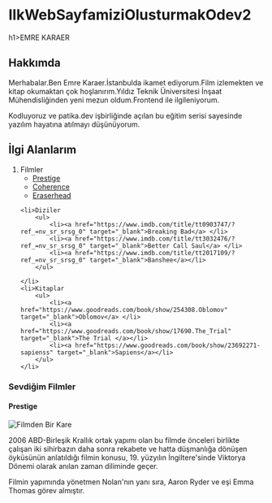 # IlkWebSayfamiziOlusturmakOdev2

h1>EMRE KARAER</h1>

<!-- Aşağıda alt başlık verilmiştir. -->

<h2>Hakkımda</h2>

<!-- Aşağıda kendi hakkımda olan bilgiler verilecektir. -->
<p>
    Merhabalar.Ben Emre Karaer.İstanbulda ikamet ediyorum.Film izlemekten ve kitap okumaktan çok hoşlanırım.Yıldız Teknik Üniversitesi İnşaat Mühendisliğinden yeni mezun oldum.Frontend ile ilgileniyorum.
    <p>Kodluyoruz ve patika.dev işbirliğinde açılan bu eğitim serisi sayesinde yazılım hayatına atılmayı düşünüyorum.</p>
</p>

<h2>İlgi Alanlarım</h2>


<div>
<ol>
    <li>Filmler
        <ul>
            <li><a href="https://www.imdb.com/title/tt0482571/" target="_blank">Prestige</a></li>
            <li><a href="https://www.imdb.com/title/tt2866360/?ref_=nv_sr_srsg_0" target="_blank">Coherence</a></li>
            <li><a href="https://www.imdb.com/title/tt0074486/?ref_=nv_sr_srsg_0" target="_blank">Eraserhead</a>   </li>
        </ul>
    </li>

    <li>Diziler
        <ul>
            <li><a href="https://www.imdb.com/title/tt0903747/?ref_=nv_sr_srsg_0" target="_blank">Breaking Bad</a> </li>
            <li><a href="https://www.imdb.com/title/tt3032476/?ref_=nv_sr_srsg_0" target="_blank">Better Call Saul</a> </li>
            <li><a href="https://www.imdb.com/title/tt2017109/?ref_=nv_sr_srsg_0" target="_blank">Banshee</a></li>
        </ul>

    </li>
    <li>Kitaplar
        <ul>
            <li><a href="https://www.goodreads.com/book/show/254308.Oblomov" target="_blank">Oblomov</a> </li>
            <li><a href="https://www.goodreads.com/book/show/17690.The_Trial" target="_blank">The Trial </a></li>
            <li><a href="https://www.goodreads.com/book/show/23692271-sapienss" target="_blank">Sapiens</a></li>
        </ul>
    </li>
</ol>
</div>
<h3>Sevdiğim Filmler</h3>
<h4>Prestige</h4>

<img src="https://seyler.ekstat.com/img/max/800/u/ua7rrDfaY1JBnZwR-637263634307435814.jpg" alt="Filmden Bir Kare">
<p>
    2006 ABD-Birleşik Krallık ortak yapımı olan bu filmde önceleri birlikte çalışan iki sihirbazın daha sonra rekabete ve hatta düşmanlığa dönüşen öyküsünün anlatıldığı filmin konusu, 19. yüzyılın İngiltere'sinde Viktorya Dönemi olarak anılan zaman diliminde geçer. 
</p>

<p>
    Filmin yapımında yönetmen Nolan'nın yanı sıra, Aaron Ryder ve eşi Emma Thomas görev almıştır.
</p>
